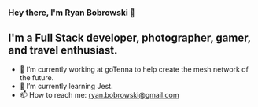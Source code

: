 ### Hey there, I'm Ryan Bobrowski 👋

## I'm a Full Stack developer, photographer, gamer, and travel enthusiast.

- 🔭 I’m currently working at goTenna to help create the mesh network of the future.
- 🌱 I’m currently learning Jest.
- 📫 How to reach me: ryan.bobrowski@gmail.com
